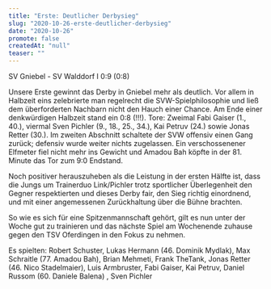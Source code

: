 ```yaml
---
title: "Erste: Deutlicher Derbysieg"
slug: "2020-10-26-erste-deutlicher-derbysieg"
date: "2020-10-26"
promote: false
createdAt: "null"
teaser: ""
---
```

SV Gniebel - SV Walddorf I 0:9 (0:8)


Unsere Erste gewinnt das Derby in Gniebel mehr als deutlich. Vor allem in Halbzeit eins zelebrierte man regelrecht die SVW-Spielphilosophie und ließ dem überforderten Nachbarn nicht den Hauch einer Chance. Am Ende einer denkwürdigen Halbzeit stand ein 0:8 (!!!). Tore: Zweimal Fabi Gaiser (1., 40.), viermal Sven Pichler (9., 18., 25., 34.), Kai Petruv (24.) sowie Jonas Retter (30.). Im zweiten Abschnitt schaltete der SVW offensiv einen Gang zurück; defensiv wurde weiter nichts zugelassen. Ein verschossenener Elfmeter fiel nicht mehr ins Gewicht und Amadou Bah köpfte in der 81. Minute das Tor zum 9:0 Endstand.


Noch positiver herauszuheben als die Leistung in der ersten Hälfte ist, dass die Jungs um Trainerduo Link/Pichler trotz sportlicher Überlegenheit den Gegner respektierten und dieses Derby fair, den Sieg richtig einordnend, und mit einer angemessenen Zurückhaltung über die Bühne brachten.


So wie es sich für eine Spitzenmannschaft gehört, gilt es nun unter der Woche gut zu trainieren und das nächste Spiel am Wochenende zuhause gegen den TSV Oferdingen in den Fokus zu nehmen.


Es spielten: Robert Schuster, Lukas Hermann (46. Dominik Mydlak), Max Schraitle (77. Amadou Bah), Brian Mehmeti, Frank TheTank, Jonas Retter (46. Nico Stadelmaier), Luis Armbruster, Fabi Gaiser, Kai Petruv, Daniel Russom (60. Daniele Balena) , Sven Pichler
